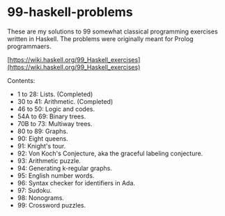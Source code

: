 # 99-haskell-problems

These are my solutions to 99 somewhat classical programming exercises written in Haskell.
The problems were originally meant for Prolog programmaers.

[https://wiki.haskell.org/99_Haskell_exercises](https://wiki.haskell.org/99_Haskell_exercises)

Contents:

- 1 to 28: Lists. (Completed)
- 30 to 41: Arithmetic. (Completed)
- 46 to 50: Logic and codes.
- 54A to 69: Binary trees.
- 70B to 73: Multiway trees.
- 80 to 89: Graphs.
- 90: Eight queens.
- 91: Knight's tour.
- 92: Von Koch's Conjecture, aka the graceful labeling conjecture.
- 93: Arithmetic puzzle.
- 94: Generating k-regular graphs.
- 95: English number words.
- 96: Syntax checker for identifiers in Ada.
- 97: Sudoku.
- 98: Nonograms.
- 99: Crossword puzzles.